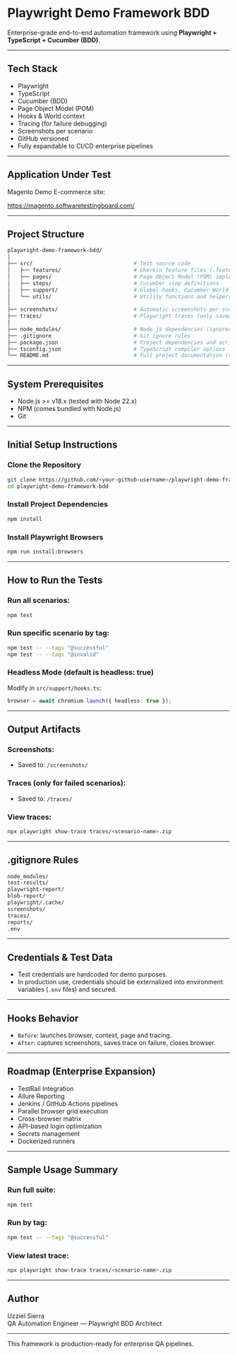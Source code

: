 # Playwright Demo Framework BDD

Enterprise-grade end-to-end automation framework using **Playwright + TypeScript + Cucumber (BDD)**.

---

## Tech Stack

- Playwright
- TypeScript
- Cucumber (BDD)
- Page Object Model (POM)
- Hooks & World context
- Tracing (for failure debugging)
- Screenshots per scenario
- GitHub versioned
- Fully expandable to CI/CD enterprise pipelines

---

## Application Under Test

Magento Demo E-commerce site:

https://magento.softwaretestingboard.com/

---

## Project Structure

```bash
playwright-demo-framework-bdd/
│
├── src/                                # Test source code
│   ├── features/                       # Gherkin feature files (.feature) defining scenarios
│   ├── pages/                          # Page Object Model (POM) implementation
│   ├── steps/                          # Cucumber step definitions
│   ├── support/                        # Global hooks, Cucumber World configuration
│   └── utils/                          # Utility functions and helpers (for future use)
│
├── screenshots/                        # Automatic screenshots per scenario
├── traces/                             # Playwright traces (only saved on failure)
│
├── node_modules/                       # Node.js dependencies (ignored by Git)
├── .gitignore                          # Git ignore rules
├── package.json                        # Project dependencies and script definitions
├── tsconfig.json                       # TypeScript compiler options
└── README.md                           # Full project documentation (this file)
```

---

## System Prerequisites

- Node.js >= v18.x (tested with Node 22.x)
- NPM (comes bundled with Node.js)
- Git

---

## Initial Setup Instructions

### Clone the Repository

```bash
git clone https://github.com/<your-github-username>/playwright-demo-framework-bdd.git
cd playwright-demo-framework-bdd
```

### Install Project Dependencies

```bash
npm install
```

### Install Playwright Browsers

```bash
npm run install:browsers
```

---

## How to Run the Tests

### Run all scenarios:

```bash
npm test
```

### Run specific scenario by tag:

```bash
npm test -- --tags "@successful"
npm test -- --tags "@invalid"
```

### Headless Mode (default is headless: true)

Modify in `src/support/hooks.ts`:

```typescript
browser = await chromium.launch({ headless: true });
```

---

## Output Artifacts

### Screenshots:

- Saved to: `/screenshots/`

### Traces (only for failed scenarios):

- Saved to: `/traces/`

### View traces:

```bash
npx playwright show-trace traces/<scenario-name>.zip
```

---

## .gitignore Rules

```bash
node_modules/
test-results/
playwright-report/
blob-report/
playwright/.cache/
screenshots/
traces/
reports/
.env
```

---

## Credentials & Test Data

- Test credentials are hardcoded for demo purposes.
- In production use, credentials should be externalized into environment variables (`.env` files) and secured.

---

## Hooks Behavior

- `Before`: launches browser, context, page and tracing.
- `After`: captures screenshots, saves trace on failure, closes browser.

---

## Roadmap (Enterprise Expansion)

- TestRail Integration
- Allure Reporting
- Jenkins / GitHub Actions pipelines
- Parallel browser grid execution
- Cross-browser matrix
- API-based login optimization
- Secrets management
- Dockerized runners

---

## Sample Usage Summary

### Run full suite:

```bash
npm test
```

### Run by tag:

```bash
npm test -- --tags "@successful"
```

### View latest trace:

```bash
npx playwright show-trace traces/<scenario-name>.zip
```

---

## Author

Uzziel Sierra  
QA Automation Engineer — Playwright BDD Architect

---

This framework is production-ready for enterprise QA pipelines.